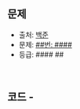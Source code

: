 ## 문제

- 출처: [백준](https://www.acmicpc.net)
- 문제: [##번: ####](https://www.acmicpc.net/problem/1018)
- 등급: #### ##

<br>

## 코드 - ####

```####

```

[//]: # (<br>)

[//]: # (### 해설)
